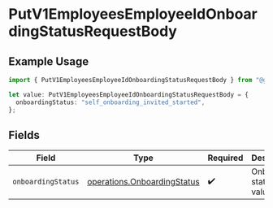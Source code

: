# PutV1EmployeesEmployeeIdOnboardingStatusRequestBody

## Example Usage

```typescript
import { PutV1EmployeesEmployeeIdOnboardingStatusRequestBody } from "@gusto/embedded-api/models/operations/putv1employeesemployeeidonboardingstatus.js";

let value: PutV1EmployeesEmployeeIdOnboardingStatusRequestBody = {
  onboardingStatus: "self_onboarding_invited_started",
};
```

## Fields

| Field                                                                      | Type                                                                       | Required                                                                   | Description                                                                |
| -------------------------------------------------------------------------- | -------------------------------------------------------------------------- | -------------------------------------------------------------------------- | -------------------------------------------------------------------------- |
| `onboardingStatus`                                                         | [operations.OnboardingStatus](../../models/operations/onboardingstatus.md) | :heavy_check_mark:                                                         | Onboarding status value                                                    |